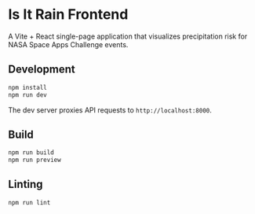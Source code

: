 # Is It Rain Frontend

A Vite + React single-page application that visualizes precipitation risk for
NASA Space Apps Challenge events.

## Development

```bash
npm install
npm run dev
```

The dev server proxies API requests to `http://localhost:8000`.

## Build

```bash
npm run build
npm run preview
```

## Linting

```bash
npm run lint
```
